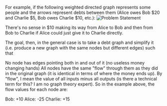 For example, if the following weighted directed graph represents some people and the arrows represent debts between them (Alice owes Bob $20 and Charlie $5, Bob owes Charlie $10, etc.):
![Problem Statement](https://github.com/soumyasethy/ShortestPath-CashFlow-Algorithm-Splitwise/blob/Images/Screen%20Shot%202017-07-24%20at%208.29.26%20PM.png)

There's no sense in $10 making its way from Alice to Bob and then from Bob to Charlie if Alice could just give it to Charlie directly.

The goal, then, in the general case is to take a debt graph and simplify it (i.e. produce a new graph with the same nodes but different edges) such that

No node has edges pointing both in and out of it (no useless money changing hands)
All nodes have the same "flow" through them as they did in the original graph (it is identical in terms of where the money ends up).
By "flow", I mean the value of all inputs minus all outputs (is there a technical term for this? I am no graph theory expert). So in the example above, the flow values for each node are:

Bob: +10
Alice: -25
Charlie: +15
